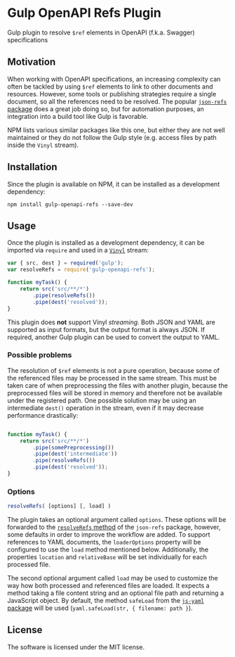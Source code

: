 # Gulp OpenAPI Refs Plugin
Gulp plugin to resolve `$ref` elements in OpenAPI (f.k.a. Swagger) specifications

## Motivation
When working with OpenAPI specifications, an increasing complexity can often be tackled by using `$ref` elements to link to other documents and resources. However, some tools or publishing strategies require a single document, so all the references need to be resolved. The popular [`json-refs` package](https://github.com/whitlockjc/json-refs) does a great job doing so, but for automation purposes, an integration into a build tool like Gulp is favorable.

NPM lists various similar packages like this one, but either they are not well maintained or they do not follow the Gulp style (e.g. access files by path inside the `Vinyl` stream).

## Installation
Since the plugin is available on NPM, it can be installed as a development dependency:

```
npm install gulp-openapi-refs --save-dev
```

## Usage
Once the plugin is installed as a development dependency, it can be imported via `require` and used in a [`Vinyl`](https://gulpjs.com/docs/en/api/vinyl) stream:

``` javascript
var { src, dest } = required('gulp'); 
var resolveRefs = require('gulp-openapi-refs');

function myTask() {
    return src('src/**/*')
        .pipe(resolveRefs())
        .pipe(dest('resolved'));
}
```

This plugin does **not** support Vinyl *streaming*.
Both JSON and YAML are supported as input formats, but the output format is always JSON. If required, another Gulp plugin can be used to convert the output to YAML.

### Possible problems
The resolution of `$ref` elements is not a pure operation, because some of the referenced files may be processed in the same stream. This must be taken care of when preprocessing the files with another plugin, because the preprocessed files will be stored in memory and therefore not be available under the registered path. One possible solution may be using an intermediate `dest()` operation in the stream, even if it may decrease performance drastically:

``` javascript

function myTask() {
    return src('src/**/*')
        .pipe(somePreprocessing())
        .pipe(dest('intermediate'))
        .pipe(resolveRefs())
        .pipe(dest('resolved'));
}
```

### Options

``` javascript
resolveRefs( [options] [, load] )
```

The plugin takes an optional argument called `options`. These options will be forwarded to the [`resolveRefs` method](https://github.com/whitlockjc/json-refs/blob/master/docs/API.md#json-refsresolverefsobj-options--promiseresolvedrefsresults) of the `json-refs` package, however, some defaults in order to improve the workflow are added. To support references to YAML documents, the `loaderOptions` property will be configured to use the `load` method mentioned below. Additionally, the properties `location` and `relativeBase` will be set individually for each processed file.

The second optional argument called `load` may be used to customize the way how both processed and referenced files are loaded. It expects a method taking a file content string and an optional file path and returning a JavaScript object. By default, the method `safeLoad` from the [`js-yaml` package](https://github.com/nodeca/js-yaml) will be used (`yaml.safeLoad(str, { filename: path }`).

## License
The software is licensed under the MIT license.
